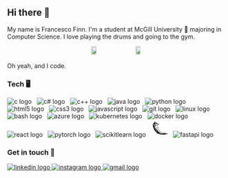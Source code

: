 ## Hi there 👋
My name is Francesco Finn. I'm a student at McGill University 🍁 majoring in Computer Science.
I love playing the drums and going to the gym. 

<div align="center">
  <img src="https://github.com/francescofinn/francescofinn/assets/117033284/c8beb65c-6838-4683-87a1-ac534b844f71" width=15% height=15% />
  &nbsp;&nbsp;&nbsp;&nbsp;&nbsp;
  <img src="https://github.com/francescofinn/francescofinn/assets/117033284/daeabdb5-bd41-442d-96bd-017a7b40a850" width=14.775% height=9.165% />
</div>

Oh yeah, and I code.

### Tech 🖥️
<div align="left">
  <img src="https://cdn.jsdelivr.net/gh/devicons/devicon/icons/c/c-original.svg" height="40" alt="c logo"  />
  &nbsp;
  <img src="https://cdn.jsdelivr.net/gh/devicons/devicon/icons/csharp/csharp-original.svg" height="40" alt="c# logo"  />
  &nbsp;
  <img src="https://cdn.jsdelivr.net/gh/devicons/devicon/icons/cplusplus/cplusplus-original.svg" height="40" alt="c++ logo"  />
  &nbsp;
  <img src="https://cdn.jsdelivr.net/gh/devicons/devicon/icons/java/java-original.svg" height="40" alt="java logo"  />
  &nbsp;
  <img src="https://cdn.jsdelivr.net/gh/devicons/devicon/icons/python/python-original.svg" height="40" alt="python logo"  />
  &nbsp;
  <img src="https://cdn.jsdelivr.net/gh/devicons/devicon/icons/html5/html5-original.svg" height="40" alt="html5 logo"  />
  &nbsp;
  <img src="https://cdn.jsdelivr.net/gh/devicons/devicon/icons/css3/css3-original.svg" height="40" alt="css3 logo"  />
  &nbsp;
  <img src="https://cdn.jsdelivr.net/gh/devicons/devicon/icons/javascript/javascript-original.svg" height="40" alt="javascript logo"  />
  &nbsp;
  <img src="https://cdn.jsdelivr.net/gh/devicons/devicon/icons/git/git-original.svg" height="40" alt="git logo"  />
  &nbsp;
  <img src="https://cdn.jsdelivr.net/gh/devicons/devicon/icons/linux/linux-original.svg" height="40" alt="linux logo"  />
  &nbsp;
  <img src="https://cdn.jsdelivr.net/gh/devicons/devicon/icons/bash/bash-original.svg" height="40" alt="bash logo"  />
  &nbsp;
  <img src="https://cdn.jsdelivr.net/gh/devicons/devicon@latest/icons/azure/azure-original.svg" height="40" alt="azure logo" />
  &nbsp;
  <img src="https://cdn.jsdelivr.net/gh/devicons/devicon@latest/icons/kubernetes/kubernetes-original.svg" height="40" alt="kubernetes logo" /> 
  &nbsp;
  <img src="https://cdn.jsdelivr.net/gh/devicons/devicon@latest/icons/docker/docker-original.svg" height="40" alt="docker logo" />
  &nbsp;
  <img src="https://cdn.jsdelivr.net/gh/devicons/devicon@latest/icons/react/react-original.svg" height="40" alt="react logo" /> 
  &nbsp;
  <img src="https://cdn.jsdelivr.net/gh/devicons/devicon@latest/icons/pytorch/pytorch-original.svg" height="40" alt="pytorch logo" /> 
  &nbsp;
  <img src="https://cdn.jsdelivr.net/gh/devicons/devicon@latest/icons/scikitlearn/scikitlearn-original.svg" height="40" alt="scikitlearn logo" /> 
  &nbsp;
  <img src="Untitled.png" height="40" alt="flask logo" /> 
  &nbsp;
  <img src="https://cdn.jsdelivr.net/gh/devicons/devicon@latest/icons/fastapi/fastapi-original.svg" height="40" alt="fastapi logo" /> 
  &nbsp;
</div>

### Get in touch 🤝
<div align="left">
  <a href="https://www.linkedin.com/in/francesco-finn-645663255" target="_blank">
    <img src="https://raw.githubusercontent.com/maurodesouza/profile-readme-generator/master/src/assets/icons/social/linkedin/default.svg" width="42" height="30" alt="linkedin logo"  />
  </a>
  <a href="https://www.instagram.com/frankie_the_drummer/" target="_blank">
    <img src="https://raw.githubusercontent.com/maurodesouza/profile-readme-generator/master/src/assets/icons/social/instagram/default.svg" width="42" height="30" alt="instagram logo"  />
  </a>
  <a href="mailto:francescofinn109@gmail.com" target="_blank">
    <img src="https://raw.githubusercontent.com/maurodesouza/profile-readme-generator/master/src/assets/icons/social/gmail/default.svg" width="42" height="30" alt="gmail logo"  />
  </a>
</div>

